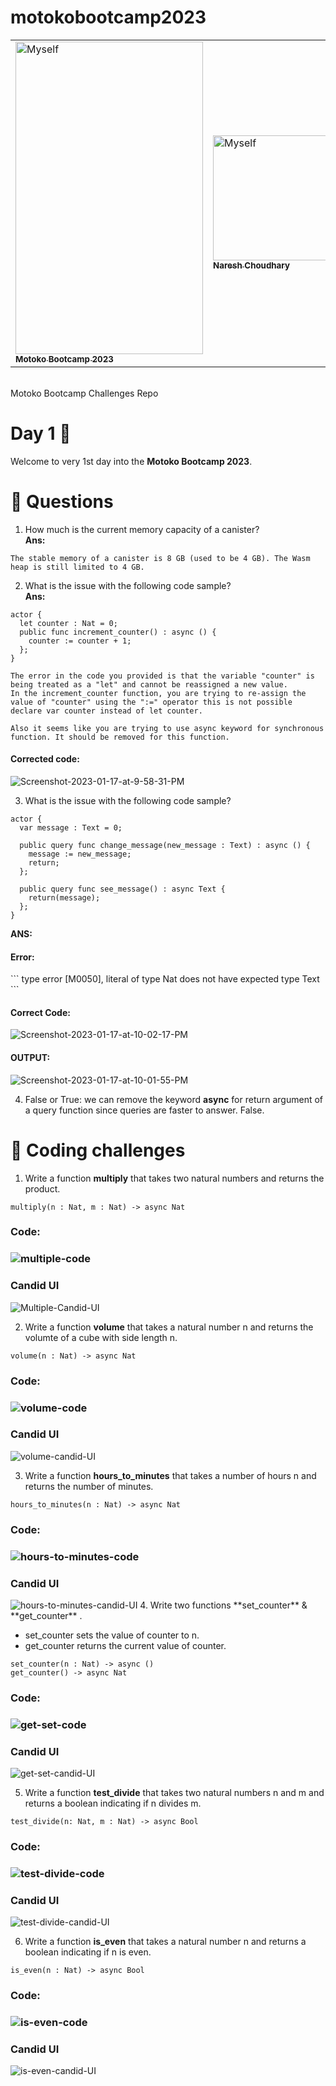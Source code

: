 # motokobootcamp2023 
<table>
  <tr>
  <td ><a href="https://forum.dfinity.org/t/motoko-bootcamp-2023-getting-started-on-the-internet-computer/16846"><img src="https://pbs.twimg.com/media/FmHudZ9WAAYFpUa?format=jpg&name=large" width="300px" height="500px" alt="Myself"/><br /><sub><b>Motoko Bootcamp 2023</b></sub></a><br /></td>
  <td ><a href="https://github.com/Nareshchoudhary02"><img src="https://i.ibb.co/nR1k4dZ/Myself-with-indian-flag.jpg" width="200px" alt="Myself"/><br /><sub><b>Naresh Choudhary</b></sub></a><br /></td>
  </tr>
</table>

<br>Motoko Bootcamp Challenges Repo

# Day 1 🥚
Welcome to very 1st day into the **Motoko Bootcamp 2023**.

# <a id="questions"> 🙋 Questions </a>
1. How much is the current memory capacity of a canister? <br>
<b>Ans:</b>
```
The stable memory of a canister is 8 GB (used to be 4 GB). The Wasm heap is still limited to 4 GB.
```
2. What is the issue with the following code sample?<br>
<b>Ans:</b>
```
actor {
  let counter : Nat = 0;
  public func increment_counter() : async () {
    counter := counter + 1;
  };
}
```
```
The error in the code you provided is that the variable "counter" is being treated as a "let" and cannot be reassigned a new value.
In the increment_counter function, you are trying to re-assign the value of "counter" using the ":=" operator this is not possible declare var counter instead of let counter.

Also it seems like you are trying to use async keyword for synchronous function. It should be removed for this function.

```
<h4>Corrected code:</h4>
<img src="https://i.ibb.co/ZGGFrjz/Screenshot-2023-01-17-at-9-58-31-PM.png" alt="Screenshot-2023-01-17-at-9-58-31-PM" border="0">

3. What is the issue with the following code sample?
```
actor {
  var message : Text = 0;

  public query func change_message(new_message : Text) : async () {
    message := new_message;
    return;
  };
  
  public query func see_message() : async Text {
    return(message);
  };
}
```
<b>ANS: </b>
<h4>Error:</h4>
```
type error [M0050], literal of type
  Nat
does not have expected type
  Text
  ```
<h4>Correct Code: </h4>  

<img src="https://i.ibb.co/g4kVBPf/Screenshot-2023-01-17-at-10-02-17-PM.png" alt="Screenshot-2023-01-17-at-10-02-17-PM" border="0">

<h4>OUTPUT:</h4>
<img src="https://i.ibb.co/mNxDz9h/Screenshot-2023-01-17-at-10-01-55-PM.png" alt="Screenshot-2023-01-17-at-10-01-55-PM" border="0">

4.  False or True: we can remove the keyword **async** for return argument of a query function since queries are faster to answer.
 False.


# <a id="coding-challenges"> 🥊 Coding challenges </a>
1. Write a function **multiply** that takes two natural numbers and returns the product. 
```
multiply(n : Nat, m : Nat) -> async Nat
```
<h3>Code:<h3>
<img src="https://i.ibb.co/fCX3TVG/multiple-code.png" alt="multiple-code" border="0">
  
<h3>Candid UI</h3>
<img src="https://i.ibb.co/gynKFKH/Multiple-Candid-UI.png" alt="Multiple-Candid-UI" border="0">
  
  
2. Write a function **volume** that takes a natural number n and returns the volumte of a cube with side length n.
```
volume(n : Nat) -> async Nat
```
<h3>Code:<h3>
<img src="https://i.ibb.co/6Y8kkR4/volume-code.png" alt="volume-code" border="0">
  
<h3>Candid UI</h3>
<img src="https://i.ibb.co/j3r0hqJ/volume-candid-UI.png" alt="volume-candid-UI" border="0">
  
3. Write a function **hours_to_minutes** that takes a number of hours n and returns the number of minutes.
```
hours_to_minutes(n : Nat) -> async Nat
```
<h3>Code:<h3>
<img src="https://i.ibb.co/KbVzn6y/hours-to-minutes-code.png" alt="hours-to-minutes-code" border="0">
  
<h3>Candid UI</h3>
<img src="https://i.ibb.co/Z1j24md/hours-to-minutes-candid-UI.png" alt="hours-to-minutes-candid-UI" border="0">
4. Write two functions **set_counter** & **get_counter** .

- set_counter sets the value of counter to n.
- get_counter returns the current value of counter.
```
set_counter(n : Nat) -> async ()
get_counter() -> async Nat
```
<h3>Code:<h3>
<img src="https://i.ibb.co/wWwbY5N/get-set-code.png" alt="get-set-code" border="0">
  
<h3>Candid UI</h3>
<img src="https://i.ibb.co/cx2dPDb/get-set-candid-UI.png" alt="get-set-candid-UI" border="0">
  
5. Write a function **test_divide** that takes two natural numbers n and m and returns a boolean indicating if n divides m.
```
test_divide(n: Nat, m : Nat) -> async Bool
```
<h3>Code:<h3>
<img src="https://i.ibb.co/3FpMsX1/test-divide-code.png" alt="test-divide-code" border="0">
<h3>Candid UI</h3>
<img src="https://i.ibb.co/R6frQFg/test-divide-candid-UI.png" alt="test-divide-candid-UI" border="0">
  
6. Write a function **is_even** that takes a natural number n and returns a boolean indicating if n is even.
```
is_even(n : Nat) -> async Bool 
```
<h3>Code:<h3>
<img src="https://i.ibb.co/QC8Y5Z5/is-even-code.png" alt="is-even-code" border="0">
<h3>Candid UI</h3>
<img src="https://i.ibb.co/TbpcXd6/is-even-candid-UI.png" alt="is-even-candid-UI" border="0">


